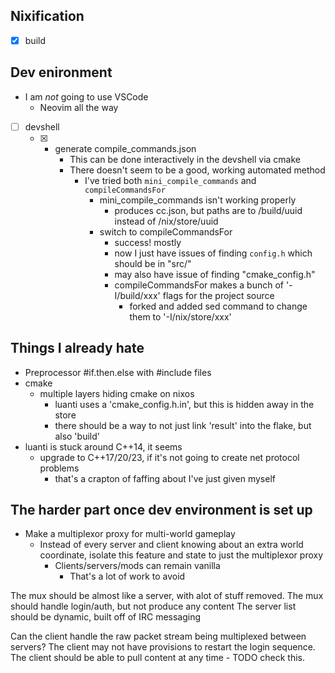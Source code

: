 ## Nixification
- [x] build
## Dev enironment
- I am _not_ going to use VSCode
    - Neovim all the way
- [ ] devshell
    - [x] * generate compile_commands.json
        - This can be done interactively in the devshell via cmake
        - There doesn't seem to be a good, working automated method
            - I've tried both `mini_compile_commands` and `compileCommandsFor`
                - mini_compile_commands isn't working properly
                    - produces cc.json, but paths are to /build/uuid instead of /nix/store/uuid
                - switch to compileCommandsFor
                    - success! mostly
                    - now I just have issues of finding `config.h` which should be in "src/"
                    - may also have issue of finding "cmake_config.h"
                    - compileCommandsFor makes a bunch of '-I/build/xxx' flags for the project source
                        - forked and added sed command to change them to '-I/nix/store/xxx'

## Things I already hate
- Preprocessor #if.then.else with #include files
- cmake
    - multiple layers hiding cmake on nixos
        - luanti uses a 'cmake_config.h.in', but this is hidden away in the store
        - there should be a way to not just link 'result' into the flake, but also 'build'
- luanti is stuck around C++14, it seems
    - upgrade to C++17/20/23, if it's not going to create net protocol problems
        - that's a crapton of faffing about I've just given myself

## The harder part once dev environment is set up
- Make a multiplexor proxy for multi-world gameplay
    - Instead of every server and client knowing about an extra world coordinate, isolate this feature and state to just the multiplexor proxy
        - Clients/servers/mods can remain vanilla
            - That's a lot of work to avoid

The mux should be almost like a server, with alot of stuff removed.
The mux should handle login/auth, but not produce any content
The server list should be dynamic, built off of IRC messaging

Can the client handle the raw packet stream being multiplexed between servers?
The client may not have provisions to restart the login sequence.
The client should be able to pull content at any time - TODO check this.
